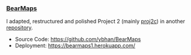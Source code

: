 ### [BearMaps](https://github.com/ybhan/BearMaps)

I adapted, restructured and polished Project 2 (mainly [proj2c](proj2c)) in another [repository](https://github.com/ybhan/BearMaps).

- Source Code: https://github.com/ybhan/BearMaps
- Deployment: https://bearmaps1.herokuapp.com/
